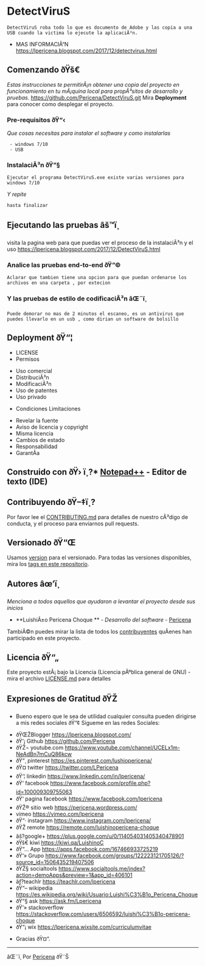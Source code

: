 # DetectViruS
```
DetectViruS roba todo lo que es documento de Adobe y las copia a una USB cuando la victima lo ejecute la aplicaciÃ³n.
```
- MAS INFORMACIÃ“N https://lpericena.blogspot.com/2017/12/detectvirus.html

## Comenzando ðŸš€

_Estas instrucciones te permitirÃ¡n obtener una copia del proyecto en funcionamiento en tu mÃ¡quina local para propÃ³sitos de desarrollo y pruebas._
https://github.com/Pericena/DetectViruS.git
Mira **Deployment** para conocer como desplegar el proyecto.


### Pre-requisitos ðŸ“‹

_Que cosas necesitas para instalar el software y como instalarlas_

```
 - windows 7/10
 - USB 
```

### InstalaciÃ³n ðŸ”§

```
Ejecutar el programa DetectViruS.exe existe varias versiones para windows 7/10
```
_Y repite_
```
hasta finalizar
```

## Ejecutando las pruebas âš™ï¸
visita la pagina web para que puedas ver el proceso de la instalaciÃ³n y el uso
https://lpericena.blogspot.com/2017/12/DetectViruS.html

### Analice las pruebas end-to-end ðŸ”©

```
Aclarar que tambien tiene una opcion para que puedan ordenarse los archivos en una carpeta , por extecion
```

### Y las pruebas de estilo de codificaciÃ³n âŒ¨ï¸

```
Puede demorar no mas de 2 minutos el escaneo, es un antivirus que puedes llevarlo en un usb , como dirian un software de bolsillo
```

## Deployment ðŸ“¦
- LICENSE
- Permisos
* Uso comercial
* DistribuciÃ³n
* ModificaciÃ³n
* Uso de patentes
* Uso privado
- Condiciones	Limitaciones
*  Revelar la fuente
*  Aviso de licencia y copyright
*  Misma licencia
*  Cambios de estado
*  Responsabilidad
*  GarantÃ­a

## Construido con ðŸ› ï¸?* [Notepad++](https://notepad-plus-plus.org/download/) - Editor de texto (IDE)

## Contribuyendo ðŸ–‡ï¸?
Por favor lee el [CONTRIBUTING.md](https://github.com/Pericena/DetectViruS) para detalles de nuestro cÃ³digo de conducta, y el proceso para enviarnos pull requests.

## Versionado ðŸ“Œ

Usamos [version](https://github.com/Pericena/DetectViruS/blob/master/version.txt) para el versionado. Para todas las versiones disponibles, mira los [tags en este repositorio](https://github.com/Pericena/DetectViruS/tags).
## Autores âœ’ï¸

_Menciona a todos aquellos que ayudaron a levantar el proyecto desde sus inicios_

* **LuishiÃ±o Pericena Choque ** - *Desarrollo del software* - [Pericena](https://github.com/Pericena)

TambiÃ©n puedes mirar la lista de todos los [contribuyentes](https://github.com/Pericena/DetectViruS/contributors) quÃ­enes han participado en este proyecto. 

## Licencia ðŸ“„

Este proyecto estÃ¡ bajo la Licencia (Licencia pÃºblica general de GNU) - mira el archivo [LICENSE.md](LICENSE.md) para detalles

## Expresiones de Gratitud ðŸŽ

* Bueno espero que le sea de utilidad cualquier consulta pueden dirigirse a mis redes sociales ðŸ“¢
Sigueme en las redes Sociales:
- ðŸŒŽBlogger          https://lpericena.blogspot.com/
- ðŸ’¡ Github            https://github.com/Pericena
- ðŸŽ¬ youtube.com  https://www.youtube.com/channel/UCELx1m-NeAdBn7mCuQ86kcw
- ðŸ“¸ pinterest        https://es.pinterest.com/lushiopericena/
- ðŸ¤ twitter             https://twitter.com/LPericena
- ðŸ‘¦ linkedin         https://www.linkedin.com/in/lpericena/
- ðŸ‘ facebook       https://www.facebook.com/profile.php?id=100009309755063
- ðŸ‘ pagina facebook  https://www.facebook.com/lpericena
- ðŸŽ® sitio web        https://pericena.wordpress.com/
- vimeo         https://vimeo.com/lpericena
- ðŸ“· instagram      https://www.instagram.com/lpericena/
- ðŸŽ remote      https://remote.com/luishinopericena-choque
- âš?google+   https://plus.google.com/u/0/114054031405340478901
- ðŸš€ kiwi       https://kiwi.qa/LuishinoC
- ðŸ“… App    https://apps.facebook.com/167466933725219
- ðŸ‘» Grupo    https://www.facebook.com/groups/122223121705126/?source_id=1506435219407506
- ðŸŽ§ socialtools https://www.socialtools.me/index?action=demoApps&preview=1&app_id=406101
- ãƒ?teachlr    https://teachlr.com/lpericena
- ðŸ“–  wikipedia  https://es.wikipedia.org/wiki/Usuario:Luishi%C3%B1o_Pericena_Choque
- ðŸ“§ ask          https://ask.fm/Lpericena
- ðŸ’» stackoverflow  https://stackoverflow.com/users/6506592/luishi%C3%B1o-pericena-choque
- ðŸ“¡ wix https://lpericena.wixsite.com/curriculumvitae

* Gracias  ðŸ¤“.

---
âŒ¨ï¸ Por [Pericena](https://github.com/Pericena) ðŸ˜Š
